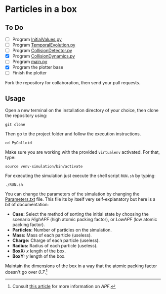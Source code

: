 #   Particles in a box

##  To Do

- [ ] Program [InitialValues.py](src/InitialValues.py)
- [ ] Program [TemporalEvolution.py](src/TemporalEvolution.py)
- [ ] Program [CollisionDetector.py](src/CollisionDetector.py)
- [x] Program [CollisionDynamics.py](src/CollisionDynamics.py)
- [ ] Program [main.py](src/main.py)
- [x] Program the plotter base
- [ ] Finish the plotter  

Fork the repository for collaboration, then send your pull requests.

##  Usage

Open a new terminal on the installation directory of your choice, then clone the repository using:
 
```
git clone
```

Then go to the project folder and follow the execution instructions.

```
cd PyColloid
```

Make sure you are working with the provided ``virtualenv`` activated. For that, type:

```
source venv-simulation/bin/activate
```

For executing the simulation just execute the shell script ``RUN.sh`` by typing:

```
./RUN.sh
```

You can change the parameters of the simulation by changing the [Parameters.txt](src/Parameters.txt) file. This file its by itself very self-explanatory but here is a bit of documentation:

*   **Case:** Select the method of sorting the initial state by choosing the scenario *HighAPF* (high atomic packing factor), or *LowAPF* (low atomic packing factor).
*   **Particles:** Number of particles on the simulation.
*   **Mass:** Mass of each particle (useless).
*   **Charge:** Charge of each particle (useless).
*   **Radius:** Radius of each particle (useless).
*   **BoxX:** *x* length of the box.
*   **BoxY:** *y* length of the box.

Maintain the dimensions of the box in a way that the atomic packing factor doesn't go over *0.7*.[^1]

[^1]: Consult [this article](https://en.wikipedia.org/wiki/Atomic_packing_factor) for more information on *APF*.
